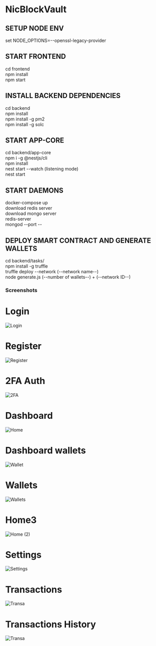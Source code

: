 # NicBlockVault

## SETUP NODE ENV 
set NODE_OPTIONS=--openssl-legacy-provider

## START FRONTEND
cd frontend  
npm install  
npm start  

## INSTALL BACKEND DEPENDENCIES
cd backend  
npm install  
npm install -g pm2  
npm install -g solc  

## START APP-CORE
cd backend/app-core  
npm i -g @nestjs/cli  
npm install  
nest start --watch (listening mode)  
nest start  

## START DAEMONS
docker-compose up  
download redis server  
download mongo server  
redis-server  
mongod --port --  

## DEPLOY SMART CONTRACT AND GENERATE WALLETS
cd backend/tasks/  
npm install -g truffle  
truffle deploy --network (--network name--)  
node generate.js (--number of wallets--) + (--network ID--)  



### Screenshots
# Login
![Login](frontend/src/assets/screenshots/Login.png)

# Register
![Register](frontend/src/assets/screenshots/Register.png)

# 2FA Auth
![2FA](frontend/src/assets/screenshots/2FA.png)

 # Dashboard
![Home](frontend/src/assets/screenshots/Home.png)

# Dashboard wallets
![Wallet](frontend/src/assets/screenshots/wallet.png)

# Wallets
![Wallets](frontend/src/assets/screenshots/wallets.png)


# Home3 
![Home (2)](frontend/src/assets/screenshots/Home3.png)

# Settings
![Settings](frontend/src/assets/screenshots/Settings.png)

# Transactions
![Transa](frontend/src/assets/screenshots/trans.png)

# Transactions History
![Transa](frontend/src/assets/screenshots/history.png)



